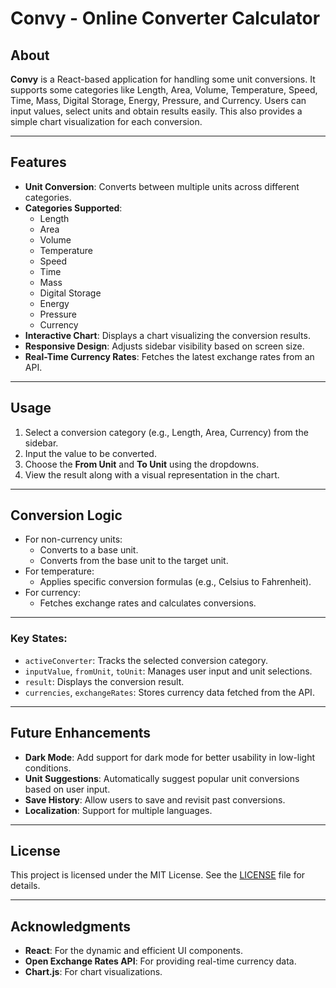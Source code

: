# Convy - Online Converter Calculator

## About

**Convy** is a React-based application for handling some unit conversions. It supports some categories like Length, Area, Volume, Temperature, Speed, Time, Mass, Digital Storage, Energy, Pressure, and Currency. Users can input values, select units and obtain results easily. This also provides a simple chart visualization for each conversion.

---

## Features

- **Unit Conversion**: Converts between multiple units across different categories.
- **Categories Supported**:
  - Length
  - Area
  - Volume
  - Temperature
  - Speed
  - Time
  - Mass
  - Digital Storage
  - Energy
  - Pressure
  - Currency
- **Interactive Chart**: Displays a chart visualizing the conversion results.
- **Responsive Design**: Adjusts sidebar visibility based on screen size.
- **Real-Time Currency Rates**: Fetches the latest exchange rates from an API.

---

## Usage

1. Select a conversion category (e.g., Length, Area, Currency) from the sidebar.
2. Input the value to be converted.
3. Choose the **From Unit** and **To Unit** using the dropdowns.
4. View the result along with a visual representation in the chart.

---

## Conversion Logic

- For non-currency units:
  - Converts to a base unit.
  - Converts from the base unit to the target unit.
- For temperature:
  - Applies specific conversion formulas (e.g., Celsius to Fahrenheit).
- For currency:
  - Fetches exchange rates and calculates conversions.

---

### Key States:
- `activeConverter`: Tracks the selected conversion category.
- `inputValue`, `fromUnit`, `toUnit`: Manages user input and unit selections.
- `result`: Displays the conversion result.
- `currencies`, `exchangeRates`: Stores currency data fetched from the API.

---

## Future Enhancements

- **Dark Mode**: Add support for dark mode for better usability in low-light conditions.
- **Unit Suggestions**: Automatically suggest popular unit conversions based on user input.
- **Save History**: Allow users to save and revisit past conversions.
- **Localization**: Support for multiple languages.

---

## License

This project is licensed under the MIT License. See the [LICENSE](LICENSE) file for details. 

---

## Acknowledgments

- **React**: For the dynamic and efficient UI components.
- **Open Exchange Rates API**: For providing real-time currency data.
- **Chart.js**: For chart visualizations.
